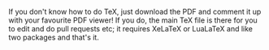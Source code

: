 If you don't know how to do TeX, just download the PDF and comment it up with your favourite PDF viewer! If you do, the main TeX file is there for you to edit and do pull requests etc; it requires XeLaTeX or LuaLaTeX and like two packages and that's it.
